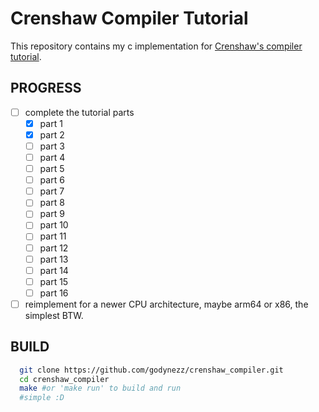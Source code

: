 # Crenshaw Compiler Tutorial

This repository contains my c implementation for [Crenshaw's compiler tutorial](https://compilers.iecc.com/crenshaw/).

## PROGRESS

- [ ] complete the tutorial parts
  - [x] part 1
  - [x] part 2
  - [ ] part 3
  - [ ] part 4
  - [ ] part 5
  - [ ] part 6
  - [ ] part 7
  - [ ] part 8
  - [ ] part 9
  - [ ] part 10
  - [ ] part 11
  - [ ] part 12
  - [ ] part 13
  - [ ] part 14
  - [ ] part 15
  - [ ] part 16

- [ ] reimplement for a newer CPU architecture, maybe arm64 or x86, the simplest BTW.

## BUILD

```bash
  git clone https://github.com/godynezz/crenshaw_compiler.git
  cd crenshaw_compiler
  make #or 'make run' to build and run
  #simple :D
```
